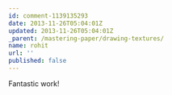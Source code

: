 ```yaml
---
id: comment-1139135293
date: 2013-11-26T05:04:01Z
updated: 2013-11-26T05:04:01Z
_parent: /mastering-paper/drawing-textures/
name: rohit
url: ''
published: false
---
```


Fantastic work!

